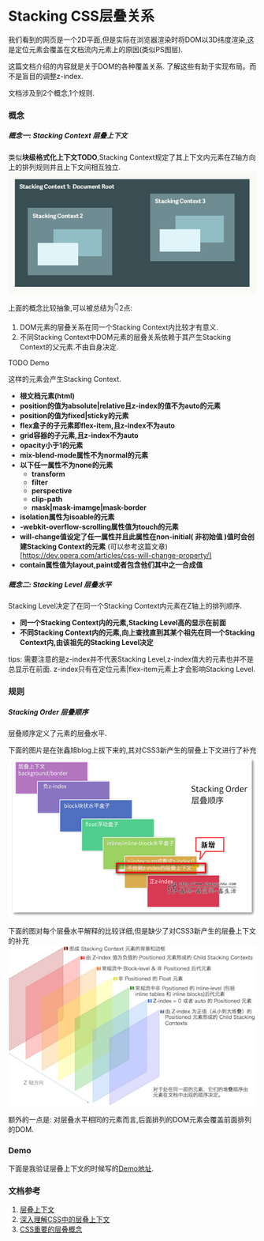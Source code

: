 # Stacking CSS层叠关系

我们看到的网页是一个2D平面,但是实际在浏览器渲染时将DOM以3D纬度渲染,这是定位元素会覆盖在文档流内元素上的原因(类似PS图层).

这篇文档介绍的内容就是关于DOM的各种覆盖关系.
了解这些有助于实现布局。而不是盲目的调整z-index.

文档涉及到2个概念,1个规则.

### 概念

##### 概念一: **Stacking Context 层叠上下文**
类似**块级格式化上下文TODO**,Stacking Context规定了其上下文内元素在Z轴方向上的排列规则并且上下文间相互独立.
![Stacking Context](./imgs/stacking.context.png)

上面的概念比较抽象,可以被总结为👇2点:
1.	DOM元素的层叠关系在同一个Stacking Context内比较才有意义.
2.	不同Stacking Context中DOM元素的层叠关系依赖于其产生Stacking Context的父元素.不由自身决定.

TODO Demo

这样的元素会产生Stacking Context.
-	**根文档元素(html)**
- **position的值为absolute|relative且z-index的值不为auto的元素**
- **position的值为fixed|sticky的元素**
- **flex盒子的子元素即flex-item,且z-index不为auto**
- **grid容器的子元素,且z-index不为auto**
- **opacity小于1的元素**
- **mix-blend-mode属性不为normal的元素**
- **以下任一属性不为none的元素**
	- **transform**		
	- **filter**		
	- **perspective**
	- **clip-path**
	- **mask|mask-imamge|mask-border**
- **isolation属性为isoable的元素**
- **-webkit-overflow-scrolling属性值为touch的元素** 
- **will-change值设定了任一属性并且此属性在non-initial( 非初始值 )值时会创建Stacking Context的元素**
 	(可以参考这篇文章)[https://dev.opera.com/articles/css-will-change-property/]
- **contain属性值为layout,paint或者包含他们其中之一合成值**

##### 概念二: **Stacking Level 层叠水平**
Stacking Level决定了在同一个Stacking Context内元素在Z轴上的排列顺序.
- **同一个Stacking Context内的元素,Stacking Level高的显示在前面**
- **不同Stacking Context内的元素,向上查找直到其某个祖先在同一个Stacking Context内,由该祖先的Stacking Level决定**

tips:
	需要注意的是z-index并不代表Stacking Level,z-index值大的元素也并不是总显示在前面.
	z-index只有在定位元素|flex-item元素上才会影响Stacking Level.

### 规则

##### Stacking Order 层叠顺序
层叠顺序定义了元素的层叠水平.

下面的图片是在张鑫旭blog上拔下来的,其对CSS3新产生的层叠上下文进行了补充
![Stacking-Order](./imgs/stacking.order.2.png)

下面的图对每个层叠水平解释的比较详细,但是缺少了对CSS3新产生的层叠上下文的补充
![Stacking-Order](./imgs/stacking.order.1.jpeg)

额外的一点是:
对层叠水平相同的元素而言,后面排列的DOM元素会覆盖前面排列的DOM.

### Demo
下面是我验证层叠上下文的时候写的[Demo地址](https://github.com/thaloy/Demo/tree/master/HTML_CSS).

### 文档参考
1. [层叠上下文](https://developer.mozilla.org/zh-CN/docs/Web/Guide/CSS/Understanding_z_index/The_stacking_context)	
2. [深入理解CSS中的层叠上下文](https://www.zhangxinxu.com/wordpress/2016/01/understand-css-stacking-context-order-z-index/?shrink=1)
3. [CSS重要的层叠概念](https://mp.weixin.qq.com/s/xqGtmbvs7H59hnWP2ZLfbA)




